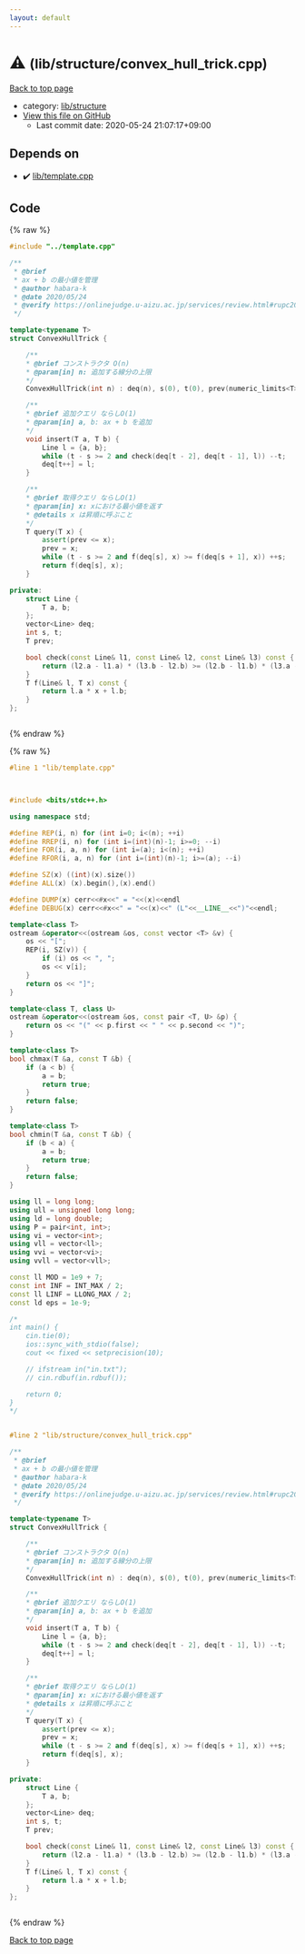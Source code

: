 ```yaml
---
layout: default
---
```


<!-- mathjax config similar to math.stackexchange -->
<script type="text/javascript" async
  src="https://cdnjs.cloudflare.com/ajax/libs/mathjax/2.7.5/MathJax.js?config=TeX-MML-AM_CHTML">
</script>
<script type="text/x-mathjax-config">
  MathJax.Hub.Config({
    TeX: { equationNumbers: { autoNumber: "AMS" }},
    tex2jax: {
      inlineMath: [ ['$','$'] ],
      processEscapes: true
    },
    "HTML-CSS": { matchFontHeight: false },
    displayAlign: "left",
    displayIndent: "2em"
  });
</script>

<script type="text/javascript" src="https://cdnjs.cloudflare.com/ajax/libs/jquery/3.4.1/jquery.min.js"></script>
<script src="https://cdn.jsdelivr.net/npm/jquery-balloon-js@1.1.2/jquery.balloon.min.js" integrity="sha256-ZEYs9VrgAeNuPvs15E39OsyOJaIkXEEt10fzxJ20+2I=" crossorigin="anonymous"></script>
<script type="text/javascript" src="../../../assets/js/copy-button.js"></script>
<link rel="stylesheet" href="../../../assets/css/copy-button.css" />


# :warning:  <small>(lib/structure/convex_hull_trick.cpp)</small>

<a href="../../../index.html">Back to top page</a>

* category: <a href="../../../index.html#c4d905b3311a5371af1ce28a5d3ead13">lib/structure</a>
* <a href="{{ site.github.repository_url }}/blob/master/lib/structure/convex_hull_trick.cpp">View this file on GitHub</a>
    - Last commit date: 2020-05-24 21:07:17+09:00




## Depends on

* :heavy_check_mark: <a href="../template.cpp.html">lib/template.cpp</a>


## Code

<a id="unbundled"></a>
{% raw %}
```cpp
#include "../template.cpp"

/**
 * @brief
 * ax + b の最小値を管理
 * @author habara-k
 * @date 2020/05/24
 * @verify https://onlinejudge.u-aizu.ac.jp/services/review.html#rupc2014_whiteboard/4508173
 */

template<typename T>
struct ConvexHullTrick {

    /**
    * @brief コンストラクタ O(n)
    * @param[in] n: 追加する線分の上限
    */
    ConvexHullTrick(int n) : deq(n), s(0), t(0), prev(numeric_limits<T>::min()) {}

    /**
    * @brief 追加クエリ ならしO(1)
    * @param[in] a, b: ax + b を追加
    */
    void insert(T a, T b) {
        Line l = {a, b};
        while (t - s >= 2 and check(deq[t - 2], deq[t - 1], l)) --t;
        deq[t++] = l;
    }

    /**
    * @brief 取得クエリ ならしO(1)
    * @param[in] x: xにおける最小値を返す
    * @details x は昇順に呼ぶこと
    */
    T query(T x) {
        assert(prev <= x);
        prev = x;
        while (t - s >= 2 and f(deq[s], x) >= f(deq[s + 1], x)) ++s;
        return f(deq[s], x);
    }

private:
    struct Line {
        T a, b;
    };
    vector<Line> deq;
    int s, t;
    T prev;

    bool check(const Line& l1, const Line& l2, const Line& l3) const {
        return (l2.a - l1.a) * (l3.b - l2.b) >= (l2.b - l1.b) * (l3.a - l2.a);
    }
    T f(Line& l, T x) const {
        return l.a * x + l.b;
    }
};



```
{% endraw %}

<a id="bundled"></a>
{% raw %}
```cpp
#line 1 "lib/template.cpp"



#include <bits/stdc++.h>

using namespace std;

#define REP(i, n) for (int i=0; i<(n); ++i)
#define RREP(i, n) for (int i=(int)(n)-1; i>=0; --i)
#define FOR(i, a, n) for (int i=(a); i<(n); ++i)
#define RFOR(i, a, n) for (int i=(int)(n)-1; i>=(a); --i)

#define SZ(x) ((int)(x).size())
#define ALL(x) (x).begin(),(x).end()

#define DUMP(x) cerr<<#x<<" = "<<(x)<<endl
#define DEBUG(x) cerr<<#x<<" = "<<(x)<<" (L"<<__LINE__<<")"<<endl;

template<class T>
ostream &operator<<(ostream &os, const vector <T> &v) {
    os << "[";
    REP(i, SZ(v)) {
        if (i) os << ", ";
        os << v[i];
    }
    return os << "]";
}

template<class T, class U>
ostream &operator<<(ostream &os, const pair <T, U> &p) {
    return os << "(" << p.first << " " << p.second << ")";
}

template<class T>
bool chmax(T &a, const T &b) {
    if (a < b) {
        a = b;
        return true;
    }
    return false;
}

template<class T>
bool chmin(T &a, const T &b) {
    if (b < a) {
        a = b;
        return true;
    }
    return false;
}

using ll = long long;
using ull = unsigned long long;
using ld = long double;
using P = pair<int, int>;
using vi = vector<int>;
using vll = vector<ll>;
using vvi = vector<vi>;
using vvll = vector<vll>;

const ll MOD = 1e9 + 7;
const int INF = INT_MAX / 2;
const ll LINF = LLONG_MAX / 2;
const ld eps = 1e-9;

/*
int main() {
    cin.tie(0);
    ios::sync_with_stdio(false);
    cout << fixed << setprecision(10);

    // ifstream in("in.txt");
    // cin.rdbuf(in.rdbuf());

    return 0;
}
*/


#line 2 "lib/structure/convex_hull_trick.cpp"

/**
 * @brief
 * ax + b の最小値を管理
 * @author habara-k
 * @date 2020/05/24
 * @verify https://onlinejudge.u-aizu.ac.jp/services/review.html#rupc2014_whiteboard/4508173
 */

template<typename T>
struct ConvexHullTrick {

    /**
    * @brief コンストラクタ O(n)
    * @param[in] n: 追加する線分の上限
    */
    ConvexHullTrick(int n) : deq(n), s(0), t(0), prev(numeric_limits<T>::min()) {}

    /**
    * @brief 追加クエリ ならしO(1)
    * @param[in] a, b: ax + b を追加
    */
    void insert(T a, T b) {
        Line l = {a, b};
        while (t - s >= 2 and check(deq[t - 2], deq[t - 1], l)) --t;
        deq[t++] = l;
    }

    /**
    * @brief 取得クエリ ならしO(1)
    * @param[in] x: xにおける最小値を返す
    * @details x は昇順に呼ぶこと
    */
    T query(T x) {
        assert(prev <= x);
        prev = x;
        while (t - s >= 2 and f(deq[s], x) >= f(deq[s + 1], x)) ++s;
        return f(deq[s], x);
    }

private:
    struct Line {
        T a, b;
    };
    vector<Line> deq;
    int s, t;
    T prev;

    bool check(const Line& l1, const Line& l2, const Line& l3) const {
        return (l2.a - l1.a) * (l3.b - l2.b) >= (l2.b - l1.b) * (l3.a - l2.a);
    }
    T f(Line& l, T x) const {
        return l.a * x + l.b;
    }
};



```
{% endraw %}

<a href="../../../index.html">Back to top page</a>

